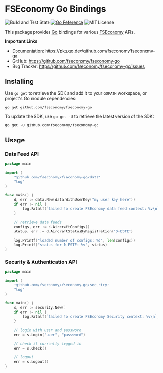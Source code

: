 # FSEconomy Go Bindings

![Build and Test State](https://github.com/fseconomy/fseconomy-go/actions/workflows/go.yml/badge.svg?event=push)
[![Go Reference](https://pkg.go.dev/badge/github.com/fseconomy/fseconomy-go.svg)](https://pkg.go.dev/github.com/fseconomy/fseconomy-go)
![MIT License](https://img.shields.io/badge/license-MIT-green.svg)

This package provides [Go](https://go.dev/) bindings for various [FSEconomy](https://www.fseconomy.net) APIs.

**Important Links**

* Documentation: https://pkg.go.dev/github.com/fseconomy/fseconomy-go
* GitHub: https://github.com/fseconomy/fseconomy-go
* Bug Tracker: https://github.com/fseconomy/fseconomy-go/issues

## Installing

Use `go get` to retrieve the SDK and add it to your `GOPATH` workspace, or project's Go module dependencies:

```shell
go get github.com/fseconomy/fseconomy-go
```

To update the SDK, use `go get -U` to retrieve the latest version of the SDK:

```shell
go get -U github.com/fseconomy/fseconomy-go
```

## Usage

### Data Feed API

```go
package main

import (
	"github.com/fseconomy/fseconomy-go/data"
	"log"
)

func main() {
	d, err := data.New(data.WithUserKey("my user key here"))
	if err != nil {
		log.Fatalf(`failed to create FSEconomy data feed context: %v\n`, err)
	}
	
	// retrieve data feeds
	configs, err := d.AircraftConfigs()
	status, err := d.AircraftStatusByRegistration("D-ESTE")
	
	log.Printf("loaded number of configs: %d", len(configs))
	log.Printf("status for D-ESTE: %v", status)
}
```

### Security & Authentication API

```go
package main

import (
	"github.com/fseconomy/fseconomy-go/security"
	"log"
)

func main() {
	s, err := security.New()
	if err != nil {
		log.Fatalf(`failed to create FSEconomy Security context: %v\n`, err)
	}
	
	// login with user and password
	err = s.Login("user", "password")
	
	// check if currently logged in
	err = s.Check()
	
	// logout
	err = s.Logout()
}
```